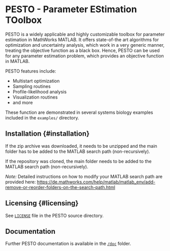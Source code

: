 # PESTO - Parameter EStimation TOolbox

PESTO is a widely applicable and highly customizable toolbox for parameter estimation in MathWorks MATLAB. It offers state-of-the art algorithms for optimization and uncertainty analysis, which work in a very generic manner, treating the objective function as a black box. Hence, PESTO can be used for any parameter estimation problem, which provides an objective function in MATLAB.


PESTO features include:
* Multistart optimization
* Sampling routines
* Profile-likelihood analysis
* Visualization routines
* and more

These function are demonstrated in several systems biology examples included in the `examples/` directory.

## Installation         {#installation}

If the zip archive was downloaded, it needs to be unzipped and the main folder has to be added to the MATLAB search path (non-recursively). 

If the repository was cloned, the main folder needs to be added to the MATLAB search path (non-recursively).

*Note:* Detailed instructions on how to modify your MATLAB search path are provided here: https://de.mathworks.com/help/matlab/matlab_env/add-remove-or-reorder-folders-on-the-search-path.html

## Licensing         {#licensing}

See [ ```LICENSE```](LICENSE) file in the PESTO source directory.

## Documentation

Further PESTO documentation is available in the [ ```/doc```](doc) folder.